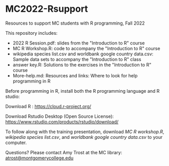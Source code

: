 # MC2022-Rsupport
Resources to support MC students with R programming, Fall 2022

This repository includes:
  - 2022 R Session.pdf: slides from the "Introduction to R" course
  - MC R Workshop.R:  code to accompany the "Introduction to R" course
  - wikipedia species list.csv and worldbank google country data.csv: Sample data sets to accompany the "Introduction to R" class
  - answer key.R: Solutions to the exercises in the "Introduction to R" course 
  - More-help.md: Resources and links: Where to look for help programming in R
  
  Before programming in R, install both the R programming language and R studio:
  
  Download R : 
	https://cloud.r-project.org/

  Download Rstudio Desktop (Open Source License):   
	https://www.rstudio.com/products/rstudio/download/
	
 To follow along with the training presentation, download _MC R workshop.R_, _wikipedia species list.csv_, and _worldbank google country data.csv_ to your computer.
 
 
  Questions? Please contact Amy Trost at the MC library: atrost@montgomerycollege.edu

